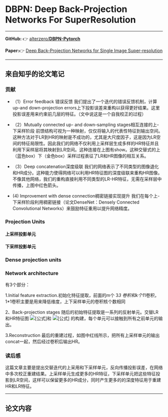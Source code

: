 

# DBPN: Deep Back-Projection Networks For SuperResolution

---

**GitHub:** 👉 [alterzero/**DBPN-Pytorch**](https://github.com/alterzero/DBPN-Pytorch)

**Paper:**👉 [Deep Back-Projection Networks for Single Image Super-resolution](https://arxiv.org/abs/1904.05677)

---

## 来自知乎的论文笔记

### 贡献

- （1）Error feedback 错误反馈 我们提出了一个迭代的错误反馈机制，计算up-and down-projection errors上下投影误差来重构以获得更好结果。这里投影误差用来约束前几层的特征。（文中说这是一个自我校正的过程）

- （2）Mutually connected up- and down-sampling stages相互连接的上-下采样阶段 前馈结构可视为一种映射，仅仅将输入的代表性特征到输出空间。这种方法对于LR到HR的映射是不成功的，尤其是大尺度因子，这是因为LR空间的特征局限性。因此我们的网络不仅利用上采样层生成多样的HR特征并且利用下采样层将其映射到LR空间。这种连接在上图有show。这种交替式的上（蓝色box）下（金色box）采样过程表征了LR和HR图像的相互关系。

- （3）Deep concatenation深度级联 我们的网络表示了不同类型的图像退化和HR成分。这种能力使得网络可以利用HR特征图的深度级联来重构HR图像。不像其他网络，我们的重构直接利用不同类型的LR-HR特征，无需在采样层中传播，上图中红色箭头。

- (4) Improvement with dense connection稠密链接实现提升 我们在每个上-下采样阶段利用稠密链接（论文DenseNet：Densely Connected Convolutional Networks）来鼓励特征重用以提升网络精度。

### Projection Units





#### 上采样投影单元





#### 下采样投影单元





### Dense projection units





### Network architecture

有3个部分：

1.Initial feature extraction.初始化特征提取，前面的m个 3*3 卷积和k个1*1卷积，1*1卷积主要是用来降低维度，上下采样单元的卷积核个数相同

2、Back-projection stages 随后的初始特征提取是一系列的反射单元。交替LR和HR特征图 ![[公式]](https://www.zhihu.com/equation?tex=H%5E%7Bt%7D)和 ![[公式]](https://www.zhihu.com/equation?tex=L%5E%7Bt%7D) 的构建，每个单元可以接触到所有之前单元的输出。

3.Reconstruction 最后的重建过程，如图中红线所示，把所有上采样单元的输出concat一起，然后经过卷积后输出HR。

### 读后感

这篇文章主要是提出交替迭代的上采用和下采样单元，反向传播投影误差，在网络中多次校正重建结果。上采样单元生成更多的HR特征，下采样单元把这些特征投影到LR空间，这样可以保留更多的HR成分，同时产生更多的的深度特征用于重建HR和LR特征。

---

## 论文内容